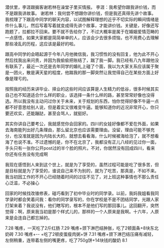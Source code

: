 潜伏里，李涯跟掮客谢若林在澡堂子里买情报。
李涯：我希望你跟我讲价钱，而不是跟我讲故事。
谢若林：我何尝不想跟你讲价钱，但是我还真得先讲个故事。
我梳理了下跟高中同学的聊天内容，以试图解释理想的近乎不切实际的瞬间情绪是件什么事儿，然后写着写着就变成得先讲个故事，才能讲价钱。关键是，好像还写跑题了，拉都拉不回来。要不就不告给你了，不过大概率是属于在婚姻爱情范畴的一点感悟，如果大家都是简简单单的人，应该会少去很多烦恼，也不用费心去理解那些凌乱的历程，这应该是最好的啦。

跟高中同学的会晤起源于今年八月他微信我，我习惯性的没有回复，他为此不开心然后找我出来问责，并因为我偷偷把账结了，踹了我一脚。我已经有八九年跟他没有联系了，最近一次还是去年同学的婚礼上碰了个面，我以为大家关系应该属于聚是一团火，散是满天星的程度，他踹我的那一脚突然让我觉得自己在某些方面上好像是理亏的。

按照我的经历来讲毕业、择业的这些时间应该算是人生精力的低谷，很多时候其实自己也不知道适合什么样的职业，该选择一条什么样的路，甚至常常好像也没得选。所以我没有主动问过你关于未来，关于规划的东西，怕你觉得好像不牛逼一点都不好意思给别人说，但是着实又很难变牛逼。能够知道你的近况非常开心，你只要还欢实，还能蹦跶，甚至会骂人，就挺好。

其实你讲自己要考公，我就感觉你会回家的。四川的女娃好像都不爱在外面，如果去海南能列出好几条理由，那么留北京也应该需要理由。没留，理由可能不够充分，也没准就是因为内陆长大的，就想去看看海，什么时候被海给泡了，就不想看海了也说不准。不过遗憾的是，你不在北京了，我都没有正儿八经的见过你一面，手头只有一张你公开post过的半个脸的照片。不对，你居然没有回成四川，看来你还有任务没有完成啊

我现在感悟到人来到这个世上，就是为了享受的，虽然过程可能是吃了很多苦，但是目标就是为了享受的，谁说自己来不为别的，就为了吃苦，那真是，不如不来。我当初因工作的不开心已经随着时间的过往不见了，对上班这种事情也不那么责任心泛滥，不必操心

回家的时候找改锥修表，碰巧看到了初中毕业时的同学录。以前，我妈我姐看我同学录时都会笑着问我：看你的同学录写的，你在学校是不是不团结同学，光跟人家打架来着？我说没有，他们瞎写的，根本不是他们写的那回事儿。这回翻开，突然觉得：啊，原来我当初是那个样式儿的，那样的一个人原来是我啊。十六年，人原来是会连自己都忘掉的。


7.28 嘴疼，一天吃了2斤红肠
7.29 嘴疼+颈下淋巴结肿胀，吃了2顿面条+8块东北奶砖
7.30 嘴疼+-- +吃了2顿皮蛋瘦肉粥+饼
7.31 嘴疼+颈下淋巴结压痛有减轻，左侧稍重，连带着左侧的嘴更疼，吃了750g饼+14块钱的酸奶
8.1



